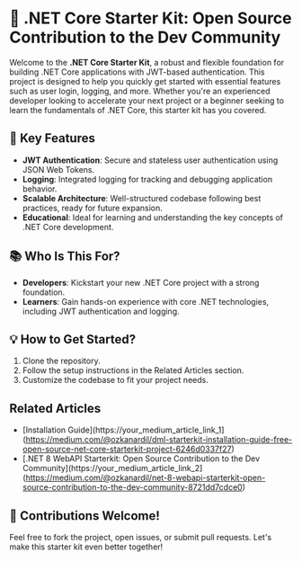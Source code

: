 # 🔐 .NET Core Starter Kit: Open Source Contribution to the Dev Community

Welcome to the **.NET Core Starter Kit**, a robust and flexible foundation for building .NET Core applications with JWT-based authentication. This project is designed to help you quickly get started with essential features such as user login, logging, and more. Whether you're an experienced developer looking to accelerate your next project or a beginner seeking to learn the fundamentals of .NET Core, this starter kit has you covered.

## 🚀 Key Features
- **JWT Authentication**: Secure and stateless user authentication using JSON Web Tokens.
- **Logging**: Integrated logging for tracking and debugging application behavior.
- **Scalable Architecture**: Well-structured codebase following best practices, ready for future expansion.
- **Educational**: Ideal for learning and understanding the key concepts of .NET Core development.

## 📚 Who Is This For?
- **Developers**: Kickstart your new .NET Core project with a strong foundation.
- **Learners**: Gain hands-on experience with core .NET technologies, including JWT authentication and logging.

## 💡 How to Get Started?
1. Clone the repository.
2. Follow the setup instructions in the Related Articles section.
3. Customize the codebase to fit your project needs.

## Related Articles

- [Installation Guide](https://your_medium_article_link_1](https://medium.com/@ozkanardil/dml-starterkit-installation-guide-free-open-source-net-core-starterkit-project-6246d0337f27)
- [.NET 8 WebAPI Starterkit: Open Source Contribution to the Dev Community](https://your_medium_article_link_2](https://medium.com/@ozkanardil/net-8-webapi-starterkit-open-source-contribution-to-the-dev-community-8721dd7cdce0)

## 🌟 Contributions Welcome!
Feel free to fork the project, open issues, or submit pull requests. Let's make this starter kit even better together!
